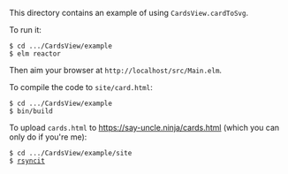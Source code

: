 This directory contains an example of using `CardsView.cardToSvg`.

To run it:

```
$ cd .../CardsView/example
$ elm reactor
```

Then aim your browser at `http://localhost/src/Main.elm`.

To compile the code to `site/card.html`:

```
$ cd .../CardsView/example
$ bin/build
```

To upload `cards.html` to https://say-uncle.ninja/cards.html (which you can only do if you're me):

`$ cd .../CardsView/example/site`<br/>
`$ `[`rsyncit`](https://github.com/billstclair/wws-scripts/blob/master/bin/rsyncit)
